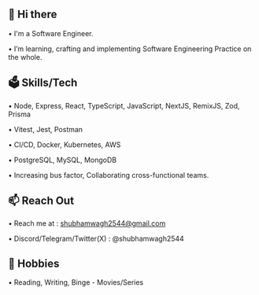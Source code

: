## 👋 Hi there

• I'm a Software Engineer.

• I’m learning, crafting and implementing Software Engineering Practice on the whole.

## 🗳️ Skills/Tech

• Node, Express, React, TypeScript, JavaScript, NextJS, RemixJS, Zod, Prisma

• Vitest, Jest, Postman

• CI/CD, Docker, Kubernetes, AWS

• PostgreSQL, MySQL, MongoDB

• Increasing bus factor, Collaborating cross-functional teams.

## 📫 Reach Out

• Reach me at : [shubhamwagh2544@gmail.com](mailto:shubhamwagh2544@gmail.com)

• Discord/Telegram/Twitter(X) : @shubhamwagh2544

## 🔘 Hobbies

• Reading, Writing, Binge - Movies/Series

